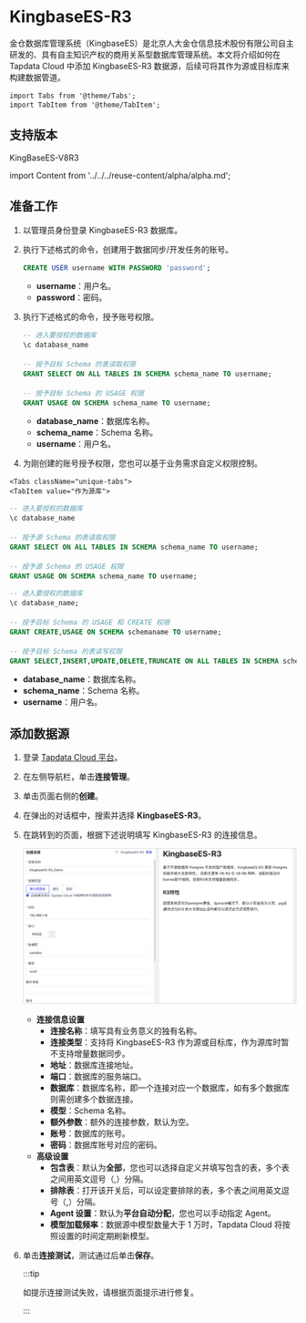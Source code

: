# KingbaseES-R3

金仓数据库管理系统（KingbaseES）是北京人大金仓信息技术股份有限公司自主研发的、具有自主知识产权的商用关系型数据库管理系统。本文将介绍如何在 Tapdata Cloud 中添加 KingbaseES-R3 数据源，后续可将其作为源或目标库来构建数据管道。

```mdx-code-block
import Tabs from '@theme/Tabs';
import TabItem from '@theme/TabItem';
```



## 支持版本

KingBaseES-V8R3

import Content from '../../../reuse-content/alpha/alpha.md';

<Content />

## <span id="prerequisite">准备工作</span>

1. 以管理员身份登录 KingbaseES-R3 数据库。

2. 执行下述格式的命令，创建用于数据同步/开发任务的账号。

   ```sql
   CREATE USER username WITH PASSWORD 'password';
   ```

   * **username**：用户名。
   * **password**：密码。

3. 执行下述格式的命令，授予账号权限。

      ```sql
      -- 进入要授权的数据库
      \c database_name
      
      -- 授予目标 Schema 的表读取权限
      GRANT SELECT ON ALL TABLES IN SCHEMA schema_name TO username;
      
      -- 授予目标 Schema 的 USAGE 权限
      GRANT USAGE ON SCHEMA schema_name TO username;
      ```

      * **database_name**：数据库名称。
      * **schema_name**：Schema 名称。
      * **username**：用户名。

4. 为刚创建的账号授予权限，您也可以基于业务需求自定义权限控制。

```mdx-code-block
<Tabs className="unique-tabs">
<TabItem value="作为源库">
```

```sql
-- 进入要授权的数据库
\c database_name

-- 授予源 Schema 的表读取权限
GRANT SELECT ON ALL TABLES IN SCHEMA schema_name TO username;

-- 授予源 Schema 的 USAGE 权限
GRANT USAGE ON SCHEMA schema_name TO username;
```

</TabItem>

<TabItem value="作为目标库">

```sql
-- 进入要授权的数据库
\c database_name;

-- 授予目标 Schema 的 USAGE 和 CREATE 权限
GRANT CREATE,USAGE ON SCHEMA schemaname TO username;

-- 授予目标 Schema 的表读写权限
GRANT SELECT,INSERT,UPDATE,DELETE,TRUNCATE ON ALL TABLES IN SCHEMA schemaname TO username;
```
</TabItem>
</Tabs>

* **database_name**：数据库名称。
* **schema_name**：Schema 名称。
* **username**：用户名。


## 添加数据源

1. 登录 [Tapdata Cloud 平台](https://cloud.tapdata.net/console/v3/)。

2. 在左侧导航栏，单击**连接管理**。

3. 单击页面右侧的**创建**。

4. 在弹出的对话框中，搜索并选择 **KingbaseES-R3**。

5. 在跳转到的页面，根据下述说明填写 KingbaseES-R3 的连接信息。

   ![KingbaseES-R3 连接示例](../../images/kingbasees_r3_connection.png)

   * **连接信息设置**
     * **连接名称**：填写具有业务意义的独有名称。
     * **连接类型**：支持将 KingbaseES-R3 作为源或目标库，作为源库时暂不支持增量数据同步。
     * **地址**：数据库连接地址。
     * **端口**：数据库的服务端口。
     * **数据库**：数据库名称，即一个连接对应一个数据库，如有多个数据库则需创建多个数据连接。
     * **模型**：Schema 名称。
     * **额外参数**：额外的连接参数，默认为空。
     * **账号**：数据库的账号。
     * **密码**：数据库账号对应的密码。
   * **高级设置**
     * **包含表**：默认为**全部**，您也可以选择自定义并填写包含的表，多个表之间用英文逗号（,）分隔。
     * **排除表**：打开该开关后，可以设定要排除的表，多个表之间用英文逗号（,）分隔。
     * **Agent 设置**：默认为**平台自动分配**，您也可以手动指定 Agent。
     * **模型加载频率**：数据源中模型数量大于 1 万时，Tapdata Cloud 将按照设置的时间定期刷新模型。
   
6. 单击**连接测试**，测试通过后单击**保存**。

   :::tip

   如提示连接测试失败，请根据页面提示进行修复。

   :::